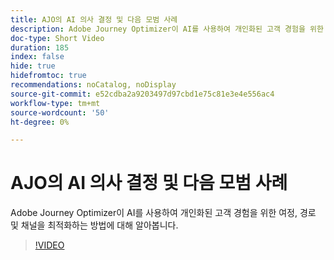 ```yaml
---
title: AJO의 AI 의사 결정 및 다음 모범 사례
description: Adobe Journey Optimizer이 AI를 사용하여 개인화된 고객 경험을 위한 여정, 경로 및 채널을 최적화하는 방법에 대해 알아봅니다.
doc-type: Short Video
duration: 185
index: false
hide: true
hidefromtoc: true
recommendations: noCatalog, noDisplay
source-git-commit: e52cdba2a9203497d97cbd1e75c81e3e4e556ac4
workflow-type: tm+mt
source-wordcount: '50'
ht-degree: 0%

---
```



# AJO의 AI 의사 결정 및 다음 모범 사례

Adobe Journey Optimizer이 AI를 사용하여 개인화된 고객 경험을 위한 여정, 경로 및 채널을 최적화하는 방법에 대해 알아봅니다.

<!-- 62_S520_3442520_184_ai-decisioning-and-next-best-actions-in-ajo -->
>[!VIDEO](https://video.tv.adobe.com/v/3458188/?learn=on&enablevpops=true)
